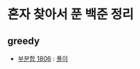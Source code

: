 # 혼자 찾아서 푼 백준 정리
## greedy
* [부분합 1806](https://www.acmicpc.net/problem/1806) : [풀이](https://github.com/ManduTheCat/Algorithm_training/tree/master/back_jun/parial_sum_1806)
